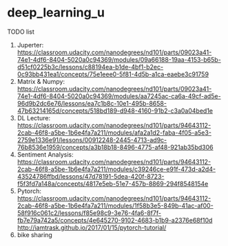 # deep_learning_u
TODO list
1. Juperter: https://classroom.udacity.com/nanodegrees/nd101/parts/09023a41-74e1-4df6-8404-5020a0c94369/modules/09a66188-19aa-4153-b65b-d51cf0225b3c/lessons/c88194ea-b1de-4bf1-b2ec-0c93bb431ea1/concepts/75e1eee0-5f81-4d5b-a1ca-eaebe3c91759
2. Matrix & Numpy: https://classroom.udacity.com/nanodegrees/nd101/parts/09023a41-74e1-4df6-8404-5020a0c94369/modules/aa7245ac-ca6a-49cf-ad5e-96d9b2dc6e76/lessons/ea7c1b8c-10e1-495b-8658-47b63214165d/concepts/518bd189-d948-4160-91b2-c3a0a04bed1e
3. DL Lecture: https://classroom.udacity.com/nanodegrees/nd101/parts/94643112-2cab-46f8-a5be-1b6e4fa7a211/modules/afa2a1d2-faba-4f05-a5e3-2759e1336e91/lessons/00912248-2445-4713-ad9c-76b8536e1959/concepts/a3b18b18-8496-4775-af48-921ab35bd306
4. Sentiment Analysis: https://classroom.udacity.com/nanodegrees/nd101/parts/94643112-2cab-46f8-a5be-1b6e4fa7a211/modules/c39246ce-e91f-473d-a2d4-43524786ffbd/lessons/47d78191-5dea-420f-8723-f5f3fd7a148a/concepts/4817e5eb-51e7-457b-8869-294f8548154e
5. Pytorch: https://classroom.udacity.com/nanodegrees/nd101/parts/94643112-2cab-46f8-a5be-1b6e4fa7a211/modules/1f58b3e5-849b-41ac-af00-58f916c061c2/lessons/f85e98c9-3e76-4fa6-8f7f-fb7e79a742a5/concepts/4e645270-9102-4683-b1b9-a2376e68f10d
http://iamtrask.github.io/2017/01/15/pytorch-tutorial/
6. bike sharing
